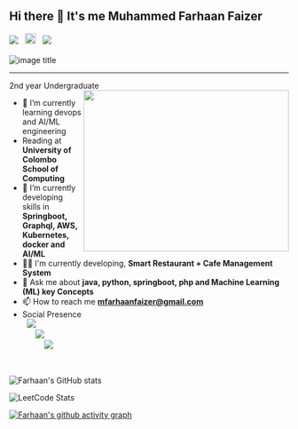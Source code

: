 ## Hi there 👋 It's me Muhammed Farhaan Faizer

<img src="https://img.shields.io/badge/Software%20Engineer-8A2BE2"/> &nbsp; <img width="20" height="20" src="https://img.icons8.com/parakeet/48/loading.png" alt="loading"/> &nbsp; <img src="https://img.shields.io/badge/%20AI/ML%20engineer-red?style=for-the-badge"/> <br/><br/>
![image title](https://rushter.com/counter.svg) <br/> <hr />
2nd year Undergraduate
<img align="right" width="370" height="290" src="https://i.pinimg.com/originals/47/f0/34/47f0342cec72b800463bf003eac1257e.gif"> 

- 🌱 I’m currently learning devops and AI/ML engineering
- Reading at **University of Colombo School of Computing**
- 🌱 I’m currently developing skills in **Springboot, Graphql, AWS, Kubernetes, docker and AI/ML**
- 👨‍💻 I'm currently developing, **Smart Restaurant + Cafe Management System**
- 💬 Ask me about **java, python, springboot, php and Machine Learning (ML) key Concepts**
- 📫 How to reach me **mfarhaanfaizer@gmail.com**
- Social Presence
<br /> &nbsp; [<img src="https://img.shields.io/badge/Twitter-1DA1F2?style=for-the-badge&logo=twitter&logoColor=white" />](https://x.com/mfarhaanfaizer) <br /> &nbsp; &nbsp; &nbsp; [<img src="https://img.shields.io/badge/LinkedIn-0077B5?style=for-the-badge&logo=linkedin&logoColor=white" />](https://www.linkedin.com) <br/> &nbsp; &nbsp; &nbsp; &nbsp; &nbsp; [<img src="https://img.shields.io/badge/instagram-d62976?style=for-the-badge&logo=instagram&logoColor=white" />](https://www.instagram.com)



<br />

![Farhaan's GitHub stats](https://github-readme-stats.vercel.app/api?username=M-Farhaan-Faizer&theme=dark&show_icons=true&&hide=issues,contribs)

![LeetCode Stats](https://leetcard.jacoblin.cool/mfarhaanfaizer?theme=catppuccinMocha&font=JetBrains%20Mono&ext=heatmap)

[![Farhaan's github activity graph](https://github-readme-activity-graph.vercel.app/graph?username=M-Farhaan-Faizer&bg_color=000000&color=ffffff&line=51f565&point=ffffff&area=true&hide_border=true)](https://github.com/ashutosh00710/github-readme-activity-graph)





